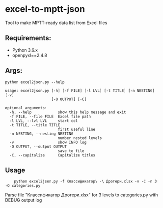 # excel-to-mptt-json

Tool to make MPTT-ready data list from Excel files

## Requirements:
* Python 3.6.x
* openpyxl==2.4.8

## Args:
```
python excel2json.py --help

usage: excel2json.py [-h] [-f FILE] [-l LVL] [-t TITLE] [-n NESTING] [-v]
                     [-O OUTPUT] [-C]

optional arguments:
  -h, --help            show this help message and exit
  -f FILE, --file FILE  Excel file path
  -l LVL, --lvl LVL     start col
  -t TITLE, --title TITLE
                        first useful line
  -n NESTING, --nesting NESTING
                        number nested levels
  -v                    show INFO log
  -O OUTPUT, --output OUTPUT
                        save to file
  -C, --capitalize      Capitalize titles
```

## Usage
```
    python excel2json.py -f Классификатор\ -\ Дрогери.xlsx -v -C -n 3 -O categories.py
```
Parse file "Классификатор Дрогери.xlsx" for 3 levels to categories.py with DEBUG output log
